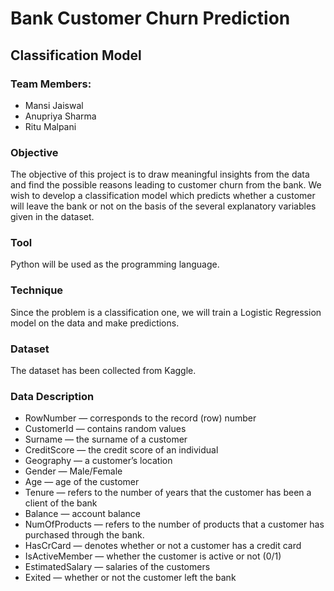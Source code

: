 # Bank Customer Churn Prediction
## Classification Model

### Team Members:
* Mansi Jaiswal
* Anupriya Sharma
* Ritu Malpani

### Objective
The objective of this project is to draw meaningful insights from the data and find the possible reasons leading to customer churn from the bank. We wish to develop a classification model which predicts whether a customer will leave the bank or not on the basis of the several explanatory variables given in the dataset.

### Tool
Python will be used as the programming language.

### Technique
Since the problem is a classification one, we will train a Logistic Regression model on the data and make predictions.

### Dataset
The dataset has been collected from Kaggle.

### Data Description
* RowNumber — corresponds to the record (row) number
* CustomerId — contains random values
* Surname — the surname of a customer
* CreditScore — the credit score of an individual
* Geography — a customer’s location
* Gender — Male/Female
* Age — age of the customer
* Tenure — refers to the number of years that the customer has been a client of the bank
* Balance — account balance 
* NumOfProducts — refers to the number of products that a customer has purchased through the bank.
* HasCrCard — denotes whether or not a customer has a credit card
* IsActiveMember — whether the customer is active or not (0/1)
* EstimatedSalary — salaries of the customers
* Exited — whether or not the customer left the bank
